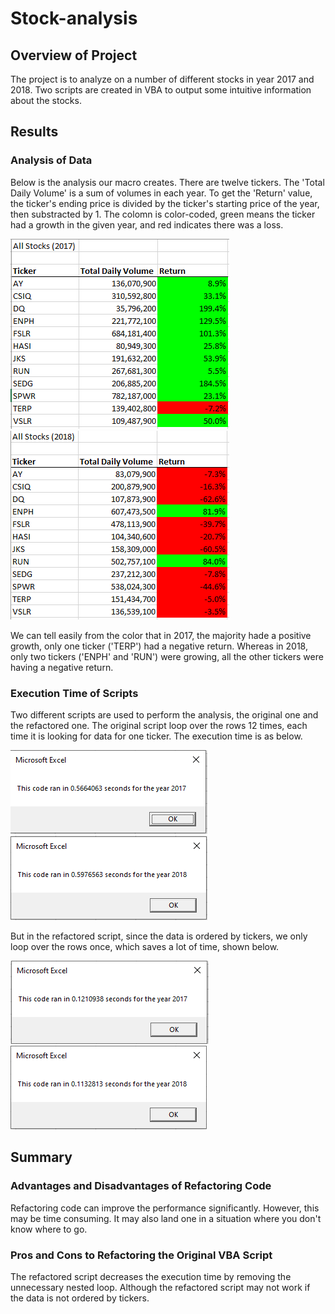 # Stock-analysis

## Overview of Project
The project is to analyze on a number of different stocks in year 2017 and 2018. Two scripts are created in VBA to output some intuitive information about the stocks. 

## Results

### Analysis of Data
Below is the analysis our macro creates. There are twelve tickers. The 'Total Daily Volume' is a sum of volumes in each year. To get the 'Return' value, the ticker's ending price is divided by the ticker's starting price of the year, then substracted by 1. The colomn is color-coded, green means the ticker had a growth in the given year, and red indicates there was a loss. 

![fig1](Resources/All_Stocks_2017.PNG)
![fig2](Resources/All_Stocks_2018.PNG)

We can tell easily from the color that in 2017, the majority hade a positive growth, only one ticker ('TERP') had a negative return. Whereas in 2018, only two tickers ('ENPH' and 'RUN') were growing, all the other tickers were having a negative return. 

### Execution Time of Scripts
Two different scripts are used to perform the analysis, the original one and the refactored one. The original script loop over the rows 12 times, each time it is looking for data for one ticker. The execution time is as below.

![fig5](Resources/Original_Time_2017.PNG)
![fig6](Resources/Original_Time_2018.PNG)

But in the refactored script, since the data is ordered by tickers, we only loop over the rows once, which saves a lot of time, shown below.

![fig3](Resources/VBA_Challenge_2017.PNG)
![fig4](Resources/VBA_Challenge_2018.PNG)

## Summary

### Advantages and Disadvantages of Refactoring Code
Refactoring code can improve the performance significantly. However, this may be time consuming. It may also land one in a situation where you don't know where to go.

### Pros and Cons to Refactoring the Original VBA Script
The refactored script decreases the execution time by removing the unnecessary nested loop. Although the refactored script may not work if the data is not ordered by tickers.
